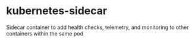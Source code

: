 # kubernetes-sidecar
Sidecar container to add health checks, telemetry, and monitoring to other containers within the same pod
